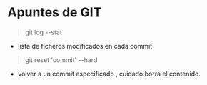 # Apuntes de GIT

> git log --stat 

* lista de ficheros modificados en cada commit 

> git reset 'commit' --hard

*  volver a un commit especificado , cuidado borra el contenido.
